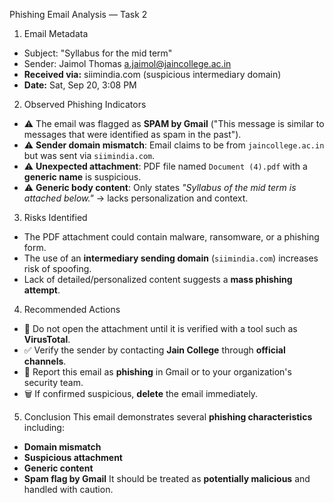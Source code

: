 Phishing Email Analysis — Task 2

1. Email Metadata
- Subject: "Syllabus for the mid term"  
- Sender: Jaimol Thomas <a.jaimol@jaincollege.ac.in>  
- **Received via:** siimindia.com (suspicious intermediary domain)  
- **Date:** Sat, Sep 20, 3:08 PM  



 2. Observed Phishing Indicators
- ⚠️ The email was flagged as **SPAM by Gmail** ("This message is similar to messages that were identified as spam in the past").  
- ⚠️ **Sender domain mismatch**: Email claims to be from `jaincollege.ac.in` but was sent via `siimindia.com`.  
- ⚠️ **Unexpected attachment**: PDF file named `Document (4).pdf` with a **generic name** is suspicious.  
- ⚠️ **Generic body content**: Only states *"Syllabus of the mid term is attached below."* → lacks personalization and context.  



 3. Risks Identified
- The PDF attachment could contain malware, ransomware, or a phishing form.  
- The use of an **intermediary sending domain** (`siimindia.com`) increases risk of spoofing.  
- Lack of detailed/personalized content suggests a **mass phishing attempt**.  


 4. Recommended Actions
- 🚫 Do not open the attachment until it is verified with a tool such as **VirusTotal**.  
- ✅ Verify the sender by contacting **Jain College** through **official channels**.  
- 🚩 Report this email as **phishing** in Gmail or to your organization's security team.  
- 🗑️ If confirmed suspicious, **delete** the email immediately.  

 5. Conclusion
This email demonstrates several **phishing characteristics** including:
- **Domain mismatch**
- **Suspicious attachment**
- **Generic content**
- **Spam flag by Gmail**
 It should be treated as **potentially malicious** and handled with caution.  
